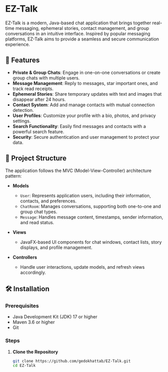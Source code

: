 # EZ-Talk

EZ-Talk is a modern, Java-based chat application that brings together real-time messaging, ephemeral stories, contact management, and group conversations in an intuitive interface. Inspired by popular messaging platforms, EZ-Talk aims to provide a seamless and secure communication experience.

## 🚀 Features

- **Private & Group Chats**: Engage in one-on-one conversations or create group chats with multiple users.
- **Message Management**: Reply to messages, star important ones, and track read receipts.
- **Ephemeral Stories**: Share temporary updates with text and images that disappear after 24 hours.
- **Contact System**: Add and manage contacts with mutual connection detection.
- **User Profiles**: Customize your profile with a bio, photos, and privacy settings.
- **Search Functionality**: Easily find messages and contacts with a powerful search feature.
- **Security**: Secure authentication and user management to protect your data.

## 🧱 Project Structure

The application follows the MVC (Model-View-Controller) architecture pattern:

- **Models**
  - `User`: Represents application users, including their information, contacts, and preferences.
  - `ChatRoom`: Manages conversations, supporting both one-to-one and group chat types.
  - `Message`: Handles message content, timestamps, sender information, and read status.

- **Views**
  - JavaFX-based UI components for chat windows, contact lists, story displays, and profile management.

- **Controllers**
  - Handle user interactions, update models, and refresh views accordingly.

## 🛠️ Installation

### Prerequisites

- Java Development Kit (JDK) 17 or higher
- Maven 3.6 or higher
- Git

### Steps

1. **Clone the Repository**

   ```bash
   git clone https://github.com/gedokhattab/EZ-Talk.git
   cd EZ-Talk
